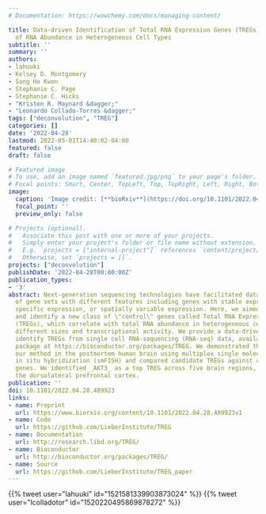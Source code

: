 ```yaml
---
# Documentation: https://wowchemy.com/docs/managing-content/

title: Data-driven Identification of Total RNA Expression Genes (TREGs) for Estimation
  of RNA Abundance in Heterogeneous Cell Types
subtitle: ''
summary: ''
authors:
- lahuuki
- Kelsey D. Montgomery
- Sang Ho Kwon
- Stephanie C. Page
- Stephanie C. Hicks
- "Kristen R. Maynard &dagger;"
- "Leonardo Collado-Torres &dagger;"
tags: ["deconvolution", "TREG"]
categories: []
date: '2022-04-28'
lastmod: 2022-05-01T14:40:02-04:00
featured: false
draft: false

# Featured image
# To use, add an image named `featured.jpg/png` to your page's folder.
# Focal points: Smart, Center, TopLeft, Top, TopRight, Left, Right, BottomLeft, Bottom, BottomRight.
image:
  caption: 'Image credit: [**bioRxiv**](https://doi.org/10.1101/2022.04.28.489923<em></em>)'
  focal_point: ''
  preview_only: false

# Projects (optional).
#   Associate this post with one or more of your projects.
#   Simply enter your project's folder or file name without extension.
#   E.g. `projects = ["internal-project"]` references `content/project/deep-learning/index.md`.
#   Otherwise, set `projects = []`.
projects: ["deconvolution"]
publishDate: '2022-04-28T00:00:00Z'
publication_types:
- '3'
abstract: Next-generation sequencing technologies have facilitated data-driven identification
  of gene sets with different features including genes with stable expression, cell-type
  specific expression, or spatially variable expression. Here, we aimed to define
  and identify a new class of \"control\" genes called Total RNA Expression Genes
  (TREGs), which correlate with total RNA abundance in heterogeneous cell types of
  different sizes and transcriptional activity. We provide a data-driven method to
  identify TREGs from single cell RNA-sequencing (RNA-seq) data, available as an R/Bioconductor
  package at https://bioconductor.org/packages/TREG. We demonstrated the utility of
  our method in the postmortem human brain using multiplex single molecule fluorescent
  in situ hybridization (smFISH) and compared candidate TREGs against classic housekeeping
  genes. We identified _AKT3_ as a top TREG across five brain regions, especially in
  the dorsolateral prefrontal cortex.
publication: ''
doi: 10.1101/2022.04.28.489923
links:
- name: Preprint
  url: https://www.biorxiv.org/content/10.1101/2022.04.28.489923v1
- name: Code
  url: https://github.com/LieberInstitute/TREG
- name: Documentation
  url: http://research.libd.org/TREG/
- name: Bioconductor
  url: http://bioconductor.org/packages/TREG/
- name: Source
  url: https://github.com/LieberInstitute/TREG_paper
---
```


{{% tweet user="lahuuki" id="1521581339903873024" %}}
{{% tweet user="lcolladotor" id="1520220495869878272" %}}
